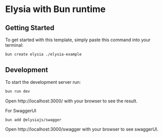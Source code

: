 # Elysia with Bun runtime

## Getting Started

To get started with this template, simply paste this command into your terminal:

```bash
bun create elysia ./elysia-example
```

## Development

To start the development server run:

```bash
bun run dev
```

Open http://localhost:3000/ with your browser to see the result.

For SwaggerUI

```bash
bun add @elysiajs/swagger
```

Open http://localhost:3000/swagger with your browser to see swaggerUI.
